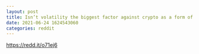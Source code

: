 ```yaml
--- 
layout: post 
title: Isn’t volatility the biggest factor against crypto as a form of payment ? 
date: 2021-06-24 1624543060 
categories: reddit 
--- 
```

https://redd.it/o71ej6